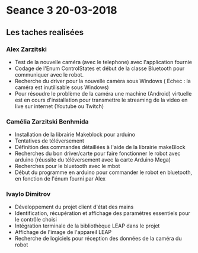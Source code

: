 
# Seance 3 20-03-2018

## Les taches realisées

### Alex Zarzitski
- Test de la nouvelle caméra (avec le telephone) avec l'application fournie
- Codage de l'Enum ControlStates et début de la classe Bluetooth pour communiquer avec le robot.
- Recherche du driver pour la nouvelle caméra sous Windows ( Echec : la caméra est inutilisable sous Windows)
- Pour résoudre le problème de la caméra une machine (Android) virtuelle est en cours d'installation pour transmettre le streaming de la video en live sur internet (Youtube ou Twitch)

### Camélia Zarzitski Benhmida
- Installation de la librairie Makeblock pour arduino
- Tentatives de téléversement
- Définition des commandes détaillées à l'aide de la librairie makeBlock
- Recherches du bon driver/carte pour faire fonctionner le robot avec arduino (réussite du téléversement avec la carte Arduino Mega)
- Recherches pour le bluetooth avec le mbot
- Début du programme en arduino pour commander le robot en bluetooth, en fonction de l'énum fourni par Alex

### Ivaylo Dimitrov
- Développement du projet client d'état des mains
- Identification, récupération et affichage des paramètres essentiels pour le contrôle choisi
- Intégration terminale de la bibliothèque LEAP dans le projet
- Affichage de l'image de l'appareil LEAP
- Recherche de logiciels pour réception des données de la caméra du robot
